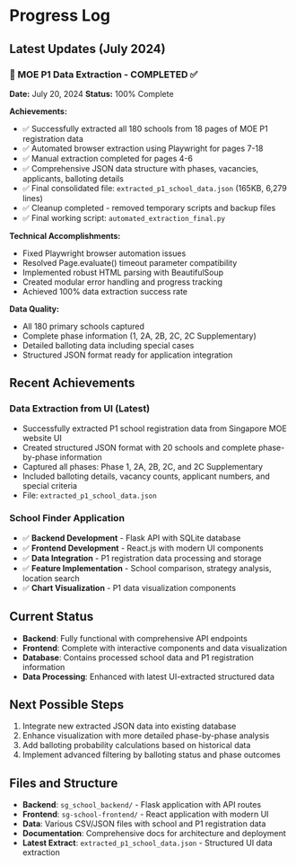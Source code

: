 # Progress Log

## Latest Updates (July 2024)

### 🎉 MOE P1 Data Extraction - COMPLETED ✅
**Date:** July 20, 2024
**Status:** 100% Complete

**Achievements:**
- ✅ Successfully extracted all 180 schools from 18 pages of MOE P1 registration data
- ✅ Automated browser extraction using Playwright for pages 7-18
- ✅ Manual extraction completed for pages 4-6 
- ✅ Comprehensive JSON data structure with phases, vacancies, applicants, balloting details
- ✅ Final consolidated file: `extracted_p1_school_data.json` (165KB, 6,279 lines)
- ✅ Cleanup completed - removed temporary scripts and backup files
- ✅ Final working script: `automated_extraction_final.py`

**Technical Accomplishments:**
- Fixed Playwright browser automation issues
- Resolved Page.evaluate() timeout parameter compatibility
- Implemented robust HTML parsing with BeautifulSoup
- Created modular error handling and progress tracking
- Achieved 100% data extraction success rate

**Data Quality:**
- All 180 primary schools captured
- Complete phase information (1, 2A, 2B, 2C, 2C Supplementary)
- Detailed balloting data including special cases
- Structured JSON format ready for application integration

## Recent Achievements

### Data Extraction from UI (Latest)
- Successfully extracted P1 school registration data from Singapore MOE website UI
- Created structured JSON format with 20 schools and complete phase-by-phase information
- Captured all phases: Phase 1, 2A, 2B, 2C, and 2C Supplementary
- Included balloting details, vacancy counts, applicant numbers, and special criteria
- File: `extracted_p1_school_data.json`

### School Finder Application
- ✅ **Backend Development** - Flask API with SQLite database
- ✅ **Frontend Development** - React.js with modern UI components
- ✅ **Data Integration** - P1 registration data processing and storage
- ✅ **Feature Implementation** - School comparison, strategy analysis, location search
- ✅ **Chart Visualization** - P1 data visualization components

## Current Status
- **Backend**: Fully functional with comprehensive API endpoints
- **Frontend**: Complete with interactive components and data visualization
- **Database**: Contains processed school data and P1 registration information
- **Data Processing**: Enhanced with latest UI-extracted structured data

## Next Possible Steps
1. Integrate new extracted JSON data into existing database
2. Enhance visualization with more detailed phase-by-phase analysis
3. Add balloting probability calculations based on historical data
4. Implement advanced filtering by balloting status and phase outcomes

## Files and Structure
- **Backend**: `sg_school_backend/` - Flask application with API routes
- **Frontend**: `sg-school-frontend/` - React application with modern UI
- **Data**: Various CSV/JSON files with school and P1 registration data
- **Documentation**: Comprehensive docs for architecture and deployment
- **Latest Extract**: `extracted_p1_school_data.json` - Structured UI data extraction 